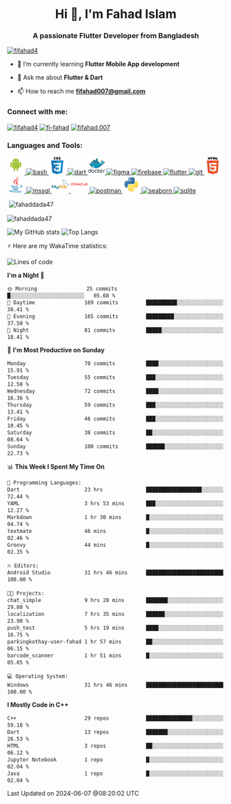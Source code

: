 <h1 align="center">Hi 👋, I'm Fahad Islam</h1>
<h3 align="center">A passionate Flutter Developer from Bangladesh</h3>

<p align="left"> <a href="https://twitter.com/fifahad4" target="blank"><img src="https://img.shields.io/twitter/follow/fifahad4?logo=twitter&style=for-the-badge" alt="fifahad4" /></a> </p>

- 🌱 I’m currently learning **Flutter Mobile App development**

- 💬 Ask me about **Flutter & Dart**

- 📫 How to reach me **fifahad007@gmail.com**

<h3 align="left">Connect with me:</h3>
<p align="left">
<a href="https://twitter.com/fifahad4" target="blank"><img align="center" src="https://raw.githubusercontent.com/rahuldkjain/github-profile-readme-generator/master/src/images/icons/Social/twitter.svg" alt="fifahad4" height="30" width="40" /></a>
<a href="https://linkedin.com/in/fi-fahad" target="blank"><img align="center" src="https://raw.githubusercontent.com/rahuldkjain/github-profile-readme-generator/master/src/images/icons/Social/linked-in-alt.svg" alt="fi-fahad" height="30" width="40" /></a>
<a href="https://fb.com/fifahad.007" target="blank"><img align="center" src="https://raw.githubusercontent.com/rahuldkjain/github-profile-readme-generator/master/src/images/icons/Social/facebook.svg" alt="fifahad.007" height="30" width="40" /></a>
</p>

<h3 align="left">Languages and Tools:</h3>
<p align="left"> <a href="https://developer.android.com" target="_blank" rel="noreferrer"> <img src="https://raw.githubusercontent.com/devicons/devicon/master/icons/android/android-original-wordmark.svg" alt="android" width="40" height="40"/> </a> <a href="https://www.gnu.org/software/bash/" target="_blank" rel="noreferrer"> <img src="https://www.vectorlogo.zone/logos/gnu_bash/gnu_bash-icon.svg" alt="bash" width="40" height="40"/> </a> <a href="https://www.w3schools.com/css/" target="_blank" rel="noreferrer"> <img src="https://raw.githubusercontent.com/devicons/devicon/master/icons/css3/css3-original-wordmark.svg" alt="css3" width="40" height="40"/> </a> <a href="https://dart.dev" target="_blank" rel="noreferrer"> <img src="https://www.vectorlogo.zone/logos/dartlang/dartlang-icon.svg" alt="dart" width="40" height="40"/> </a> <a href="https://www.docker.com/" target="_blank" rel="noreferrer"> <img src="https://raw.githubusercontent.com/devicons/devicon/master/icons/docker/docker-original-wordmark.svg" alt="docker" width="40" height="40"/> </a> <a href="https://www.figma.com/" target="_blank" rel="noreferrer"> <img src="https://www.vectorlogo.zone/logos/figma/figma-icon.svg" alt="figma" width="40" height="40"/> </a> <a href="https://firebase.google.com/" target="_blank" rel="noreferrer"> <img src="https://www.vectorlogo.zone/logos/firebase/firebase-icon.svg" alt="firebase" width="40" height="40"/> </a> <a href="https://flutter.dev" target="_blank" rel="noreferrer"> <img src="https://www.vectorlogo.zone/logos/flutterio/flutterio-icon.svg" alt="flutter" width="40" height="40"/> </a> <a href="https://git-scm.com/" target="_blank" rel="noreferrer"> <img src="https://www.vectorlogo.zone/logos/git-scm/git-scm-icon.svg" alt="git" width="40" height="40"/> </a> <a href="https://www.w3.org/html/" target="_blank" rel="noreferrer"> <img src="https://raw.githubusercontent.com/devicons/devicon/master/icons/html5/html5-original-wordmark.svg" alt="html5" width="40" height="40"/> </a> <a href="https://www.java.com" target="_blank" rel="noreferrer"> <img src="https://raw.githubusercontent.com/devicons/devicon/master/icons/java/java-original.svg" alt="java" width="40" height="40"/> </a> <a href="https://www.microsoft.com/en-us/sql-server" target="_blank" rel="noreferrer"> <img src="https://www.svgrepo.com/show/303229/microsoft-sql-server-logo.svg" alt="mssql" width="40" height="40"/> </a> <a href="https://www.mysql.com/" target="_blank" rel="noreferrer"> <img src="https://raw.githubusercontent.com/devicons/devicon/master/icons/mysql/mysql-original-wordmark.svg" alt="mysql" width="40" height="40"/> </a> <a href="https://www.oracle.com/" target="_blank" rel="noreferrer"> <img src="https://raw.githubusercontent.com/devicons/devicon/master/icons/oracle/oracle-original.svg" alt="oracle" width="40" height="40"/> </a> <a href="https://postman.com" target="_blank" rel="noreferrer"> <img src="https://www.vectorlogo.zone/logos/getpostman/getpostman-icon.svg" alt="postman" width="40" height="40"/> </a> <a href="https://www.python.org" target="_blank" rel="noreferrer"> <img src="https://raw.githubusercontent.com/devicons/devicon/master/icons/python/python-original.svg" alt="python" width="40" height="40"/> </a> <a href="https://seaborn.pydata.org/" target="_blank" rel="noreferrer"> <img src="https://seaborn.pydata.org/_images/logo-mark-lightbg.svg" alt="seaborn" width="40" height="40"/> </a> <a href="https://www.sqlite.org/" target="_blank" rel="noreferrer"> <img src="https://www.vectorlogo.zone/logos/sqlite/sqlite-icon.svg" alt="sqlite" width="40" height="40"/> </a> </p>

<p>&nbsp;<img align="center" src="https://github-readme-stats.vercel.app/api?username=fahaddada47&show_icons=true&locale=en" alt="fahaddada47" /></p>

<p><img align="center" src="https://github-readme-streak-stats.herokuapp.com/?user=fahaddada47&theme=dark" alt="fahaddada47" /></p>


![My GitHub stats](https://github-readme-stats.vercel.app/api?username=Fahaddada47&show_icons=true&theme=radical)
![Top Langs](https://github-readme-stats.vercel.app/api/top-langs/?username=Fahaddada47&layout=donut)


⚡ Here are my WakaTime statistics:

<!--START_SECTION:waka-->
![Lines of code](https://img.shields.io/badge/From%20Hello%20World%20I%27ve%20Written-762.1%20thousand%20lines%20of%20code-blue)

**I'm a Night 🦉** 

```text
🌞 Morning                25 commits          █░░░░░░░░░░░░░░░░░░░░░░░░   05.68 % 
🌆 Daytime                169 commits         ██████████░░░░░░░░░░░░░░░   38.41 % 
🌃 Evening                165 commits         █████████░░░░░░░░░░░░░░░░   37.50 % 
🌙 Night                  81 commits          █████░░░░░░░░░░░░░░░░░░░░   18.41 % 
```
📅 **I'm Most Productive on Sunday** 

```text
Monday                   70 commits          ████░░░░░░░░░░░░░░░░░░░░░   15.91 % 
Tuesday                  55 commits          ███░░░░░░░░░░░░░░░░░░░░░░   12.50 % 
Wednesday                72 commits          ████░░░░░░░░░░░░░░░░░░░░░   16.36 % 
Thursday                 59 commits          ███░░░░░░░░░░░░░░░░░░░░░░   13.41 % 
Friday                   46 commits          ███░░░░░░░░░░░░░░░░░░░░░░   10.45 % 
Saturday                 38 commits          ██░░░░░░░░░░░░░░░░░░░░░░░   08.64 % 
Sunday                   100 commits         ██████░░░░░░░░░░░░░░░░░░░   22.73 % 
```


📊 **This Week I Spent My Time On** 

```text
💬 Programming Languages: 
Dart                     23 hrs              ██████████████████░░░░░░░   72.44 % 
YAML                     3 hrs 53 mins       ███░░░░░░░░░░░░░░░░░░░░░░   12.27 % 
Markdown                 1 hr 30 mins        █░░░░░░░░░░░░░░░░░░░░░░░░   04.74 % 
textmate                 46 mins             █░░░░░░░░░░░░░░░░░░░░░░░░   02.46 % 
Groovy                   44 mins             █░░░░░░░░░░░░░░░░░░░░░░░░   02.35 % 

🔥 Editors: 
Android Studio           31 hrs 46 mins      █████████████████████████   100.00 % 

🐱‍💻 Projects: 
chat_simple              9 hrs 28 mins       ███████░░░░░░░░░░░░░░░░░░   29.80 % 
localization             7 hrs 35 mins       ██████░░░░░░░░░░░░░░░░░░░   23.90 % 
push_test                5 hrs 19 mins       ████░░░░░░░░░░░░░░░░░░░░░   16.75 % 
parkingkothay-user-fahad 1 hr 57 mins        ██░░░░░░░░░░░░░░░░░░░░░░░   06.15 % 
barcode_scanner          1 hr 51 mins        █░░░░░░░░░░░░░░░░░░░░░░░░   05.85 % 

💻 Operating System: 
Windows                  31 hrs 46 mins      █████████████████████████   100.00 % 
```

**I Mostly Code in C++** 

```text
C++                      29 repos            ███████████████░░░░░░░░░░   59.18 % 
Dart                     13 repos            ███████░░░░░░░░░░░░░░░░░░   26.53 % 
HTML                     3 repos             ██░░░░░░░░░░░░░░░░░░░░░░░   06.12 % 
Jupyter Notebook         1 repo              █░░░░░░░░░░░░░░░░░░░░░░░░   02.04 % 
Java                     1 repo              █░░░░░░░░░░░░░░░░░░░░░░░░   02.04 % 
```




 Last Updated on 2024-06-07 @08:20:02 UTC
<!--END_SECTION:waka-->
